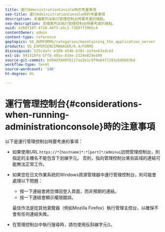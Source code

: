 ```yaml
---
title: 運行AdministrationConsole時的考量事項
seo-title: 運行AdministrationConsole時的考量事項
description: 本檔案列出執行管理控制台時要考慮的幾點。
seo-description: 本檔案列出執行管理控制台時要考慮的幾點。
uuid: e260f187-4728-44f3-a5c1-7388ff3965c4
contentOwner: admin
content-type: reference
geptopics: SG_AEMFORMS/categories/maintaining_the_application_server
products: SG_EXPERIENCEMANAGER/6.4/FORMS
discoiquuid: 525c4afc-e109-4546-b78c-1efee63edc43
exl-id: 991418fd-5ff8-491e-834e-2324e029e499
source-git-commit: bd94d3949f0117aa3e1c9f0e84f7293a5d6b03b4
workflow-type: tm+mt
source-wordcount: '146'
ht-degree: 0%

---
```


# 運行管理控制台{#considerations-when-running-administrationconsole}時的注意事項

以下是運行管理控制台時要考慮的事項：

* 如果使用URL `https://*[hostname]*:*[port]*/adminui`訪問管理控制台，則指定的主機名不能包含下划線字元。 否則，指向管理控制台某些區域的連結可能無法正常工作。
* 如果您在日文作業系統的Windows資源管理器中運行管理控制台，則可能會處理以下問題：

   * 按一下連結會將您傳回登入頁面，而非預期的連結。
   * 按一下連結會顯示權限錯誤。

   最佳作法是從其他瀏覽器（例如Mozilla Firefox）執行管理主控台，以確保不會有任何連結失敗。

* 在管理控制台中執行搜尋時，請勿使用反斜線字元()。

